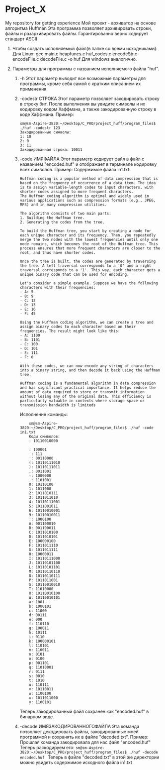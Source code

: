 # Project_X
My repository for getting experience
Мой проект - архиватор на основе алгоритма Huffman
Эта программа позволяет архивировать строки, файлы и разархивировать файлы.
Гарантированно верно кодирует стандарт ASCII

1. Чтобы создать исполняемый файл(в папке со всеми исходниками): 
    Для Linux: gcc main.c heapfuncs.c huf_codes.c encodeStr.c encodeFile.c decodeFile.c -o huf
    Для windows аналогично.
    
2. Параметры для программы с названием исполняемого файла "huf".
   
    1) -h 
        Этот параметр выводит все возможные параметры для программы, кроме себя самой с кратким описанием их применения.
   
    2) -codestr СТРОКА
        Этот параметр позволяет закодировать строку в строку бит. 
        После выполнения вы увидите символы и их кодировку кодом Хаффмана, а также закодированную строку в коде Хаффмана.
        Пример:
        ```
        sm@sm-Aspire-3820:~/Desktop/C_PRO/project_huff/program_files$ ./huf -codestr 123
        Закодированные символы:
        1: 10
        2: 0
        3: 11
        Закодированная строка: 10011
        ```
    3) -code ИМЯФАЙЛА
        Этот параметр кодирует файл в файл с названием "encoded.huf" и отображает в терминале кодировку всех символов.
        Пример:
        Содержимое файла in1.txt:
        ```
        Huffman coding is a popular method of data compression that is based on the frequency of occurrence of a data item. The idea is to assign variable-length codes to input characters, with shorter codes assigned to more frequent characters.            The Huffman coding algorithm is optimal and widely used in various applications such as compression formats (e.g., JPEG, MP3) and in many compression utilities.

        The algorithm consists of two main parts:
        1. Building the Huffman tree.
        2. Generating the codes from the tree.
        
        To build the Huffman tree, you start by creating a node for each unique character and its frequency. Then, you repeatedly merge the two nodes with the lowest frequencies until only one node remains, which becomes the root of the Huffman tree. This process ensures that more frequent characters are closer to the root, and thus have shorter codes.
        
        Once the tree is built, the codes are generated by traversing the tree. A left traversal corresponds to a '0' and a right traversal corresponds to a '1'. This way, each character gets a unique binary code that can be used for encoding.
        
        Let's consider a simple example. Suppose we have the following characters with their frequencies:
        - A: 5
        - B: 9
        - C: 12
        - D: 13
        - E: 16
        - F: 45
        
        Using the Huffman coding algorithm, we can create a tree and assign binary codes to each character based on their frequencies. The result might look like this:
        - A: 1100
        - B: 1101
        - C: 100
        - D: 101
        - E: 111
        - F: 0
        
        With these codes, we can now encode any string of characters into a binary string, and then decode it back using the Huffman tree.
        
        Huffman coding is a fundamental algorithm in data compression and has significant practical importance. It helps reduce the amount of data required to store or transmit information without losing any of the original data. This efficiency is particularly valuable in contexts where storage space or transmission bandwidth is limiteds
        ```

        Исполнение команды:
        ```
            sm@sm-Aspire-3820:~/Desktop/C_PRO/project_huff/program_files$ ./huf -code in1.txt
            Коды символов:
            : 10110010000

            : 100001
             : 111
            ': 00110000
            (: 10110111010
            ): 10110111011
            ,: 0011001
            -: 1000000
            .: 1101001
            0: 10110100
            1: 1011000
            2: 1011010111
            3: 1011011010
            4: 10110111001
            5: 1011001011
            6: 10110010001
            9: 10110010011
            :: 1000100
            A: 001100010
            B: 001100011
            C: 1011010100
            D: 1011010101
            E: 100000100
            F: 1011011110
            G: 1011011111
            H: 10000011
            I: 10110111000
            J: 10110101100
            L: 10110101101
            M: 10110110110
            O: 10110110111
            P: 1011011001
            S: 10110010010
            T: 11010000
            U: 10110010100
            W: 10110010101
            a: 1001
            b: 1000101
            c: 11000
            d: 00111
            e: 000
            f: 110110
            g: 100011
            h: 10111
            i: 0110
            k: 100000101
            l: 110101
            m: 110011
            n: 0101
            o: 0100
            p: 001101
            q: 11010001
            r: 0111
            s: 0010
            t: 1010
            u: 110111
            v: 10110011
            w: 1100100
            x: 1011011000
            y: 1100101
        ```
        Теперь закодированный файл сохранен как "encoded.huf" в бинарном виде.
    4) -decode ИМЯЗАКОДИРОВАННОГОФАЙЛА
        Эта команда позволяет декодировать файлы, закодированные моей программой и сохранять их в файле "decoded.txt".
        Пример:
            Прошлая команда закодировала для нас файл "encoded.huf"
            Теперь раскодируем его:
            ```
            sm@sm-Aspire-3820:~/Desktop/C_PRO/project_huff/program_files$ ./huf -decode encoded.huf 
            ```
            Теперь в файле "decoded.txt" в этой же директории можно увидеть содержимое исходного файла in1.txt
            
     
        
        

